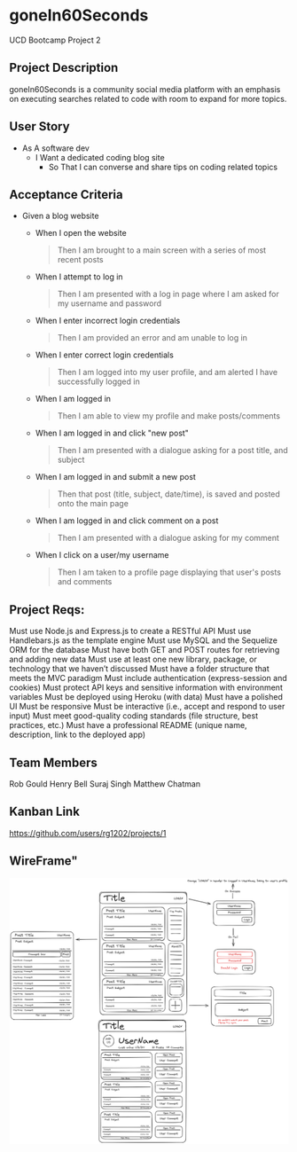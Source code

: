 
# goneIn60Seconds
UCD Bootcamp Project 2

## Project Description
goneIn60Seconds is a community social media platform with an emphasis on executing searches related to code with room to expand for more topics. 

## User Story
* As A software dev
    * I Want a dedicated coding blog site  
        * So That I can converse and share tips on coding related topics

## Acceptance Criteria
* Given a blog website

    * When I open the website
        > Then I am brought to a main screen with a series of most recent posts
    * When I attempt to log in
        > Then I am presented with a log in page where I am asked for my username and password
    * When I enter incorrect login credentials
        > Then I am provided an error and am unable to log in
    * When I enter correct login credentials
        > Then I am logged into my user profile, and am alerted I have successfully logged in
    * When I am logged in
        > Then I am able to view my profile and make posts/comments
    * When I am logged in and click "new post"
        > Then I am presented with a dialogue asking for a post title, and subject
    * When I am logged in and submit a new post
        > Then that post (title, subject, date/time), is saved and posted onto the main page
    * When I am logged in and click comment on a post
        > Then I am presented with a dialogue asking for my comment
    * When I click on a user/my username
        > Then I am taken to a profile page displaying that user's posts and comments


## Project Reqs:
Must use Node.js and Express.js to create a RESTful API
Must use Handlebars.js as the template engine
Must use MySQL and the Sequelize ORM for the database
Must have both GET and POST routes for retrieving and adding new data
Must use at least one new library, package, or technology that we haven’t discussed
Must have a folder structure that meets the MVC paradigm
Must include authentication (express-session and cookies)
Must protect API keys and sensitive information with environment variables
Must be deployed using Heroku (with data)
Must have a polished UI
Must be responsive
Must be interactive (i.e., accept and respond to user input)
Must meet good-quality coding standards (file structure, best practices, etc.)
Must have a professional README (unique name, description, link to the deployed app)

## Team Members
Rob Gould 
Henry Bell 
Suraj Singh
Matthew Chatman

## Kanban Link
https://github.com/users/rg1202/projects/1

## WireFrame"
![WireFrame](./Dev/WireFrame.png)
